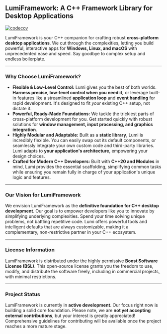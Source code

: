 ## LumiFramework: A C++ Framework Library for Desktop Applications

[![codecov](https://codecov.io/gh/TheMonHub/LumiFramework/graph/badge.svg?token=2YN92BA4JE)](https://codecov.io/gh/TheMonHub/LumiFramework)

LumiFramework is your C++ companion for crafting robust **cross-platform desktop applications**. We cut through the complexities, letting you build powerful, interactive apps for **Windows, Linux, and macOS** with unprecedented ease and speed. Say goodbye to complex setup and endless boilerplate.

-----

### Why Choose LumiFramework?

* **Flexible & Low-Level Control:** Lumi gives you the best of both worlds. **Harness precise, low-level control when you need it,** or leverage built-in features like a streamlined **application loop** and **event handling** for rapid development. It's designed to fit *your* existing C++ setup, not dictate it.
* **Powerful, Ready-Made Foundations:** We tackle the trickiest parts of cross-platform development for you. Get started quickly with robust solutions for **window management, input processing, and graphics integration**.
* **Highly Modular and Adaptable:** Built as a **static library**, Lumi is incredibly flexible. You can easily swap out its default components, or seamlessly integrate your own custom code and third-party libraries. Lumi adapts to **your application's architecture**, empowering your design choices.
* **Crafted for Modern C++ Developers:** Built with **C++20 and Modules** in mind, Lumi provides the essential scaffolding, simplifying common tasks while ensuring you remain fully in charge of your application's unique logic and features.

-----

### Our Vision for LumiFramework

We envision LumiFramework as the **definitive foundation for C++ desktop development**. Our goal is to empower developers like you to innovate by simplifying underlying complexities. Spend your time solving unique problems, not battling repetitive code. Lumi offers powerful tools and intelligent defaults that are always customizable, making it a complementary, non-restrictive partner in your C++ ecosystem.

-----

### License Information

LumiFramework is distributed under the highly permissive **Boost Software License (BSL)**. This open-source license grants you the freedom to use, modify, and distribute the software freely, including in commercial projects, with minimal restrictions.

-----

### Project Status

LumiFramework is currently in **active development**. Our focus right now is building a solid core foundation. Please note, we are **not yet accepting external contributions**, but your interest is greatly appreciated\! Comprehensive guidelines for contributing will be available once the project reaches a more mature stage.